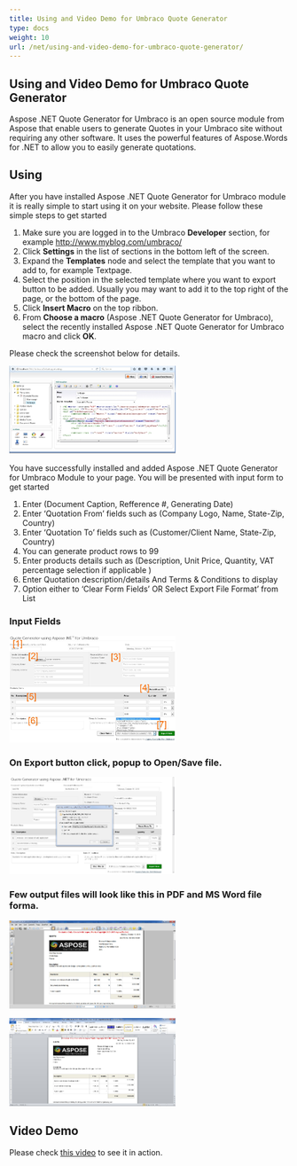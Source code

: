 ```yaml
---
title: Using and Video Demo for Umbraco Quote Generator
type: docs
weight: 10
url: /net/using-and-video-demo-for-umbraco-quote-generator/
---
```


## **Using and Video Demo for Umbraco Quote Generator**

Aspose .NET Quote Generator for Umbraco is an open source module from Aspose that enable users to generate Quotes in your Umbraco site without requiring any other software. It uses the powerful features of Aspose.Words for .NET to allow you to easily generate quotations.

## **Using**

After you have installed Aspose .NET Quote Generator for Umbraco module it is really simple to start using it on your website. Please follow these simple steps to get started

1. Make sure you are logged in to the Umbraco **Developer** section, for example <http://www.myblog.com/umbraco/>
1. Click **Settings** in the list of sections in the bottom left of the screen.
1. Expand the **Templates** node and select the template that you want to add to, for example Textpage.
1. Select the position in the selected template where you want to export button to be added. Usually you may want to add it to the top right of the page, or the bottom of the page.
1. Click **Insert Macro** on the top ribbon.
1. From **Choose a macro** (Aspose .NET Quote Generator for Umbraco), select the recently installed Aspose .NET Quote Generator for Umbraco macro and click **OK**.

Please check the screenshot below for details.

![todo:image_alt_text](using-and-video-demo-for-umbraco-quote-generator_1)

You have successfully installed and added Aspose .NET Quote Generator for Umbraco Module to your page. You will be presented with input form to get started

1. Enter (Document Caption, Refference #, Generating Date)
1. Enter ‘Quotation From’ fields such as (Company Logo, Name, State-Zip, Country)
1. Enter ‘Quotation To’ fields such as (Customer/Client Name, State-Zip, Country)
1. You can generate product rows to 99
1. Enter products details such as (Description, Unit Price, Quantity, VAT percentage selection if applicable )
1. Enter Quotation description/details And Terms & Conditions to display
1. Option either to ‘Clear Form Fields’ OR Select Export File Format’ from List

### **Input Fields**

![todo:image_alt_text](using-and-video-demo-for-umbraco-quote-generator_2)

### **On Export button click, popup to Open/Save file.**

![todo:image_alt_text](using-and-video-demo-for-umbraco-quote-generator_3)

### **Few output files will look like this in PDF and MS Word file forma.**

![todo:image_alt_text](using-and-video-demo-for-umbraco-quote-generator_4)

![todo:image_alt_text](using-and-video-demo-for-umbraco-quote-generator_5)

## **Video Demo**

Please check [this video](https://www.youtube.com/watch?v=HwBVEyWykrg) to see it in action.
